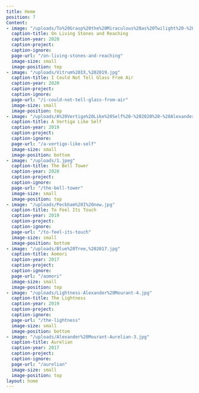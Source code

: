 ```yaml
---
title: Home
position: 7
Content:
- image: "/uploads/To%20Grasp%20the%20Miraculous%20as%20Twilight%20-%202020.png"
  caption-title: On Living Stones and Reaching
  caption-year: 2020
  caption-project: 
  caption-ignore: 
  page-url: "/on-living-stones-and-reaching"
  image-size: small
  image-position: top
- image: "/uploads/Vitrum%20IX,%202019.jpg"
  caption-title: I Could Not Tell Glass From Air
  caption-year: 2020
  caption-project: 
  caption-ignore: 
  page-url: "/i-could-not-tell-glass-from-air"
  image-size: small
  image-position: top
- image: "/uploads/A%20Vertigo%20Like%20Self%20-%202020%20-%20Alexander%20Mourant.png"
  caption-title: A Vertigo Like Self
  caption-year: 2019
  caption-project: 
  caption-ignore: 
  page-url: "/a-vertigo-like-self"
  image-size: small
  image-position: bottom
- image: "/uploads/1.jpeg"
  caption-title: The Bell Tower
  caption-year: 2020
  caption-project: 
  caption-ignore: 
  page-url: "/the-bell-tower"
  image-size: small
  image-position: top
- image: "/uploads/Peckham%20I%20new.jpg"
  caption-title: To Feel Its Touch
  caption-year: 2019
  caption-project: 
  caption-ignore: 
  page-url: "/to-feel-its-touch"
  image-size: small
  image-position: bottom
- image: "/uploads/Blue%20Tree,%202017.jpg"
  caption-title: Aomori
  caption-year: 2017
  caption-project: 
  caption-ignore: 
  page-url: "/aomori"
  image-size: small
  image-position: top
- image: "/uploads/Lightness-Alexander%20Mourant-4.jpg"
  caption-title: The Lightness
  caption-year: 2019
  caption-project: 
  caption-ignore: 
  page-url: "/the-lightness"
  image-size: small
  image-position: bottom
- image: "/uploads/Alexander%20Mourant-Aurelian-3.jpg"
  caption-title: Aurelian
  caption-year: 2017
  caption-project: 
  caption-ignore: 
  page-url: "/aurelian"
  image-size: small
  image-position: top
layout: home
---
```


